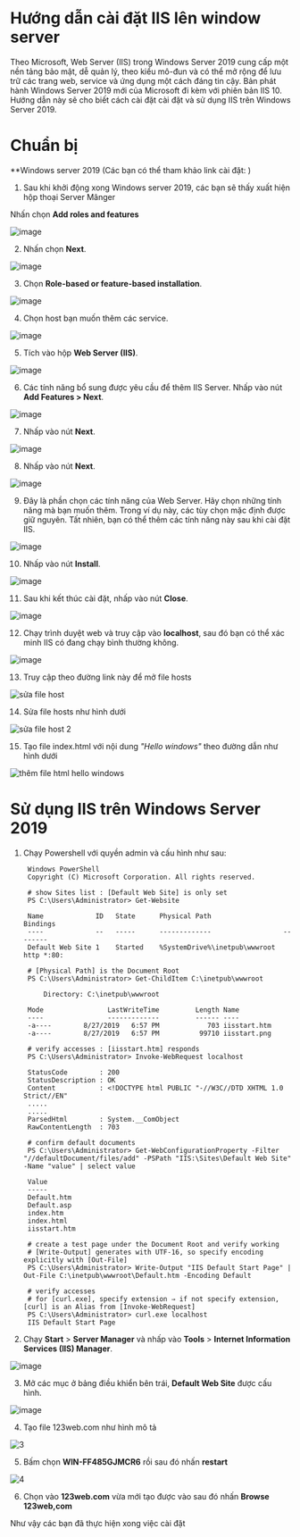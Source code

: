 # Hướng dẫn cài đặt IIS lên window server

Theo Microsoft, Web Server (IIS) trong Windows Server 2019 cung cấp một nền tảng bảo mật, dễ quản lý, theo kiểu mô-đun và có thể mở rộng để lưu trữ các trang web, service và ứng dụng một cách đáng tin cậy. Bản phát hành Windows Server 2019 mới của Microsoft đi kèm với phiên bản IIS 10. Hướng dẫn này sẽ cho biết cách cài đặt cài đặt và sử dụng IIS trên Windows Server 2019.

# Chuẩn bị
**Windows server 2019 (Các bạn có thể tham khảo link cài đặt: )  

1. Sau khi khởi động xong Windows server 2019, các bạn sẽ thấy xuất hiện hộp thoại Server Mânger

Nhấn chọn **Add roles and features**

![image](https://user-images.githubusercontent.com/65167293/158219636-e06a9df6-a3fb-4442-aa3c-abb8e18d8836.png)

2. Nhấn chọn **Next**.

![image](https://user-images.githubusercontent.com/65167293/158219851-0b2ce9a6-e68c-4a87-8a9a-338ffe65c495.png)

3. Chọn **Role-based or feature-based installation**.

![image](https://user-images.githubusercontent.com/65167293/158219935-96aee623-6086-4dfe-b24e-b65a0bac92e0.png)

4. Chọn host bạn muốn thêm các service.

![image](https://user-images.githubusercontent.com/65167293/158220050-da77563f-9b6c-4ab1-9867-ea977c480aad.png)

5. Tích vào hộp **Web Server (IIS)**.

![image](https://user-images.githubusercontent.com/65167293/158220156-d90cb5b4-7691-4c76-809b-7c57e4e6e1b9.png)

6. Các tính năng bổ sung được yêu cầu để thêm IIS Server. Nhấp vào nút **Add Features > Next**.

![image](https://user-images.githubusercontent.com/65167293/158220300-cd972fa9-3099-451a-9f50-d9c3832f5d9b.png)

7. Nhấp vào nút **Next**.

![image](https://user-images.githubusercontent.com/65167293/158220402-d9b1308e-c53d-4bcc-846c-eab85944cfb0.png)

8. Nhấp vào nút **Next**.

![image](https://user-images.githubusercontent.com/65167293/158220521-0468d8cc-2e5f-4434-b012-c5a9a171691d.png)

9. Đây là phần chọn các tính năng của Web Server. Hãy chọn những tính năng mà bạn muốn thêm. Trong ví dụ này, các tùy chọn mặc định được giữ nguyên. Tất nhiên, bạn có thể thêm các tính năng này sau khi cài đặt IIS.

![image](https://user-images.githubusercontent.com/65167293/158220645-94c58ebe-79e1-469f-a8b9-9ad4b63f2df9.png)

10. Nhấp vào nút **Install**.

![image](https://user-images.githubusercontent.com/65167293/158220751-7f3f7923-5f17-4ea6-a339-c8a5377bcc53.png)

11. Sau khi kết thúc cài đặt, nhấp vào nút **Close**.

![image](https://user-images.githubusercontent.com/65167293/158220837-49db8cd7-36ae-4191-90ac-05bc13f7085b.png)

12. Chạy trình duyệt web và truy cập vào **localhost**, sau đó bạn có thể xác minh IIS có đang chạy bình thường không.

 ![image](https://user-images.githubusercontent.com/65167293/158221691-dada598d-96e6-40d9-8b7e-eb76572d4801.png)

13. Truy cập theo đường link này để mở file hosts

![sửa file host](https://user-images.githubusercontent.com/65167293/158224572-07009409-2f15-4d2e-b868-b036ed79931c.png)

14. Sửa file hosts như hình dưới

![sửa file host 2](https://user-images.githubusercontent.com/65167293/158224729-f701817f-8b07-4378-94a2-3ac2fc1875c3.png)

15. Tạo file index.html với nội dung *"Hello windows"* theo đường dẫn như hình dưới

![thêm file html hello windows](https://user-images.githubusercontent.com/65167293/158225068-be423733-78e1-4dd3-96bc-ec552b92663b.png)


# Sử dụng IIS trên Windows Server 2019

1. Chạy Powershell với quyền admin và cấu hình như sau:

        Windows PowerShell
        Copyright (C) Microsoft Corporation. All rights reserved.

        # show Sites list : [Default Web Site] is only set
        PS C:\Users\Administrator> Get-Website 

        Name             ID   State      Physical Path                  Bindings
        ----             --   -----      -------------                  --------
        Default Web Site 1    Started    %SystemDrive%\inetpub\wwwroot  http *:80:

        # [Physical Path] is the Document Root
        PS C:\Users\Administrator> Get-ChildItem C:\inetpub\wwwroot 

            Directory: C:\inetpub\wwwroot

        Mode                LastWriteTime         Length Name
        ----                -------------         ------ ----
        -a----        8/27/2019   6:57 PM            703 iisstart.htm
        -a----        8/27/2019   6:57 PM          99710 iisstart.png

        # verify accesses : [iisstart.htm] responds
        PS C:\Users\Administrator> Invoke-WebRequest localhost 

        StatusCode        : 200
        StatusDescription : OK
        Content           : <!DOCTYPE html PUBLIC "-//W3C//DTD XHTML 1.0 Strict//EN"
        .....
        .....
        ParsedHtml        : System.__ComObject
        RawContentLength  : 703

        # confirm default documents
        PS C:\Users\Administrator> Get-WebConfigurationProperty -Filter "//defaultDocument/files/add" -PSPath "IIS:\Sites\Default Web Site" -Name "value" | select value 

        Value
        -----
        Default.htm
        Default.asp
        index.htm
        index.html
        iisstart.htm

        # create a test page under the Document Root and verify working
        # [Write-Output] generates with UTF-16, so specify encoding explicitly with [Out-File]
        PS C:\Users\Administrator> Write-Output "IIS Default Start Page" | Out-File C:\inetpub\wwwroot\Default.htm -Encoding Default 

        # verify accesses
        # for [curl.exe], specify extension ⇒ if not specify extension, [curl] is an Alias from [Invoke-WebRequest]
        PS C:\Users\Administrator> curl.exe localhost 
        IIS Default Start Page
 
  
 2. Chạy **Start** > **Server Manager** và nhấp vào **Tools** > **Internet Information Services (IIS) Manager**.

![image](https://user-images.githubusercontent.com/65167293/158222523-da369bf6-1710-4d66-a2ac-d4f081b3c20b.png)

3. Mở các mục ở bảng điều khiển bên trái, **Default Web Site** được cấu hình.

![image](https://user-images.githubusercontent.com/65167293/158222627-84215613-c1c3-4a55-9b58-796d0d82cbc7.png)

4. Tạo file 123web.com như hình mô tả

![3](https://user-images.githubusercontent.com/65167293/158223242-c9a961a5-ff30-447e-bfc6-e244c37c07e5.png)

5. Bấm chọn **WIN-FF485GJMCR6** rồi sau đó nhấn **restart**

![4](https://user-images.githubusercontent.com/65167293/158223523-f76ce676-2d7e-4d79-8f4f-ed86b901be34.png)

6. Chọn vào **123web.com** vừa mới tạo được vào sau đó nhấn **Browse 123web,com**

Như vậy các bạn đã thực hiện xong việc cài đặt 

